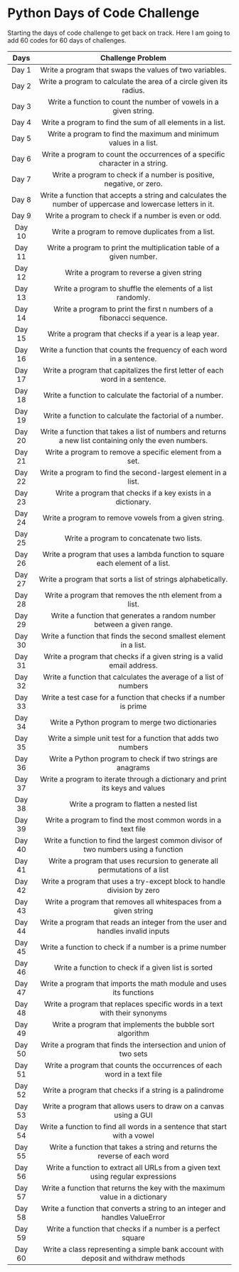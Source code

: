 # Python Days of Code Challenge

Starting the days of code challenge to get back on track.
Here I am going to add 60 codes for 60 days of challenges.

**Days**| **Challenge Problem**
| :---: | :---:
Day 1  | Write a program that swaps the values of two variables.
Day 2  | Write a program to calculate the area of a circle given its radius.
Day 3  | Write a function to count the number of vowels in a given string.
Day 4  | Write a program to find the sum of all elements in a list.
Day 5  | Write a program to find the maximum and minimum values in a list.
Day 6  | Write a program to count the occurrences of a specific character in a string.
Day 7  | Write a program to check if a number is positive, negative, or zero.
Day 8  | Write a function that accepts a string and calculates the number of uppercase and lowercase letters in it.
Day 9  | Write a program to check if a number is even or odd.
Day 10 | Write a program to remove duplicates from a list.
Day 11 | Write a program to print the multiplication table of a given number.
Day 12 | Write a program to reverse a given string
Day 13 | Write a program to shuffle the elements of a list randomly.
Day 14 | Write a program to print the first n numbers of a fibonacci sequence.
Day 15 | Write a program that checks if a year is a leap year.
Day 16 | Write a function that counts the frequency of each word in a sentence.
Day 17 | Write a program that capitalizes the first letter of each word in a sentence.
Day 18 | Write a function to calculate the factorial of a number.
Day 19 | Write a function to calculate the factorial of a number.
Day 20 | Write a function that takes a list of numbers and returns a new list containing only the even numbers.
Day 21 | Write a program to remove a specific element from a set.
Day 22 | Write a program to find the second-largest element in a list.
Day 23 | Write a program that checks if a key exists in a dictionary.
Day 24 | Write a program to remove vowels from a given string.
Day 25 | Write a program to concatenate two lists.
Day 26 | Write a program that uses a lambda function to square each element of a list.
Day 27 | Write a program that sorts a list of strings alphabetically.
Day 28 | Write a program that removes the nth element from a list.
Day 29 | Write a function that generates a random number between a given range.
Day 30 | Write a function that finds the second smallest element in a list.
Day 31 | Write a program that checks if a given string is a valid email address.
Day 32 | Write a function that calculates the average of a list of numbers
Day 33 | Write a test case for a function that checks if a number is prime
Day 34 | Write a Python program to merge two dictionaries
Day 35 | Write a simple unit test for a function that adds two numbers
Day 36 | Write a Python program to check if two strings are anagrams
Day 37 | Write a program to iterate through a dictionary and print its keys and values
Day 38 | Write a program to flatten a nested list
Day 39 | Write a program to find the most common words in a text file
Day 40 | Write a function to find the largest common divisor of two numbers using a function
Day 41 | Write a program that uses recursion to generate all permutations of a list
Day 42 | Write a program that uses a try-except block to handle division by zero
Day 43 | Write a program that removes all whitespaces from a given string
Day 44 | Write a program that reads an integer from the user and handles invalid inputs
Day 45 | Write a function to check if a number is a prime number
Day 46 | Write a function to check if a given list is sorted
Day 47 | Write a program that imports the math module and uses its functions
Day 48 | Write a program that replaces specific words in a text with their synonyms
Day 49 | Write a program that implements the bubble sort algorithm
Day 50 | Write a program that finds the intersection and union of two sets
Day 51 | Write a program that counts the occurrences of each word in a text file
Day 52 | Write a program that checks if a string is a palindrome
Day 53 | Write a program that allows users to draw on a canvas using a GUI
Day 54 | Write a function to find all words in a sentence that start with a vowel
Day 55 | Write a function that takes a string and returns the reverse of each word
Day 56 | Write a function to extract all URLs from a given text using regular expressions
Day 57 | Write a function that returns the key with the maximum value in a dictionary
Day 58 | Write a function that converts a string to an integer and handles ValueError
Day 59 | Write a function that checks if a number is a perfect square
Day 60 | Write a class representing a simple bank account with deposit and withdraw methods